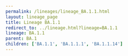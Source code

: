 ```yaml
---
permalink: /lineages/lineage_BA.1.1.html
layout: lineage_page
title: Lineage BA.1.1
redirect_to: ../lineage.html?lineage=BA.1.1
lineage: BA.1.1
parent: BA.1
children: ['BA.1.1', 'BA.1.1.1', 'BA.1.1.14']
---
```

